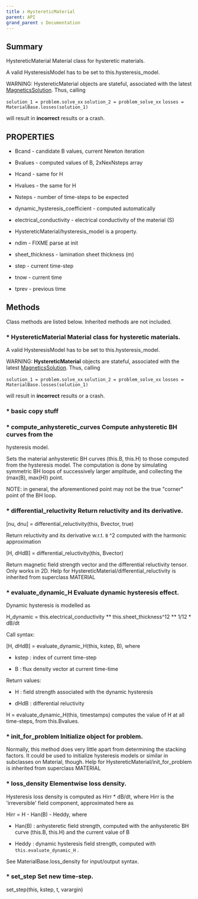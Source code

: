 ```yaml
---
title : HystereticMaterial
parent: API
grand_parent : Documentation
---
```

## Summary
HystereticMaterial Material class for hysteretic materials.

A valid HysteresisModel has to be set to this.hysteresis_model.

WARNING: HystereticMaterial objects are stateful, associated with the
latest [MagneticsSolution](MagneticsSolution.html). Thus, calling

`solution_1 = problem.solve_xx`
`solution_2 = problem_solve_xx`
`losses = MaterialBase.losses(solution_1)`

will result in **incorrect**  results or a crash.
## PROPERTIES
* Bcand - candidate B values, current Newton iteration

* Bvalues - computed values of B, 2xNexNsteps array

* Hcand - same for H

* Hvalues - the same for H

* Nsteps - number of time-steps to be expected

* dynamic_hysteresis_coefficient - computed automatically

* electrical_conductivity - electrical conductivity of the material (S)

* HystereticMaterial/hysteresis_model is a property.

* ndim - FIXME parse at init

* sheet_thickness - lamination sheet thickness (m)

* step - current time-step

* tnow - current time

* tprev - previous time

## Methods
Class methods are listed below. Inherited methods are not included.
### * HystereticMaterial Material class for hysteretic materials.

A valid HysteresisModel has to be set to this.hysteresis_model.

WARNING: **HystereticMaterial** objects are stateful, associated with the
latest [MagneticsSolution](MagneticsSolution.html). Thus, calling

`solution_1 = problem.solve_xx`
`solution_2 = problem_solve_xx`
`losses = MaterialBase.losses(solution_1)`

will result in **incorrect**  results or a crash.

### * basic copy stuff

### * compute_anhysteretic_curves Compute anhysteretic BH curves from the
hysteresis model.

Sets the material anhysteretic BH curves (this.B, this.H) to those
computed from the hysteresis model. The computation is done by simulating
symmetric BH loops of successively larger amplitude, and collecting the
(max(B), max(H)) point.

NOTE: in general, the aforementioned point may not be the true "corner"
point of the BH loop.

### * differential_reluctivity Return reluctivity and its derivative.

[nu, dnu] = differential_reluctivity(this, Bvector, true)

Return reluctivity and its derivative w.r.t. `B` ^2 computed with the
harmonic approximation

[H, dHdB] = differential_reluctivity(this, Bvector)

Return magnetic field strength vector and the differential reluctivity
tensor. Only works in 2D.
Help for HystereticMaterial/differential_reluctivity is inherited from superclass MATERIAL

### * evaluate_dynamic_H Evaluate dynamic hysteresis effect.

Dynamic hysteresis is modelled as

H_dynamic = this.electrical_conductivity ** this.sheet_thickness^12 **
1/12 * dB/dt

Call syntax:

[H, dHdB] = evaluate_dynamic_H(this, kstep, B), where

* kstep : index of current time-step

* B : flux density vector at current time-time

Return values:

* H : field strength associated with the dynamic hysteresis

* dHdB : differential reluctivity

H = evaluate_dynamic_H(this, timestamps) computes the value of H at all
time-steps, from this.Bvalues.

### * init_for_problem Initialize object for problem.

Normally, this method does very little apart from determining the
stacking factors. It could be used to initialize hysteresis models or
similar in subclasses on Material, though.
Help for HystereticMaterial/init_for_problem is inherited from superclass MATERIAL

### * loss_density Elementwise loss density.

Hysteresis loss density is computed as Hirr * dB/dt, where Hirr is the
'irreversible' field component, approximated here as

Hirr = H - Han(B) - Heddy, where

* Han(B) : anhysteretic field strength, computed with the anhysteretic
BH curve (this.B, this.H) and the current value of B

* Heddy : dynamic hysteresis field strength, computed with
`this.evaluate_dynamic_H` .

See MaterialBase.loss_density for input/output syntax.

### * set_step Set new time-step.

set_step(this, kstep, t, varargin)

